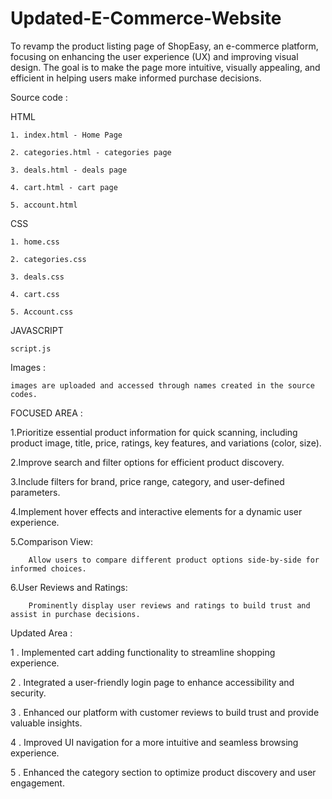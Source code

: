 # Updated-E-Commerce-Website
To revamp the product listing page of ShopEasy, an e-commerce platform, focusing on enhancing the user experience (UX) and improving visual design. The goal is to make the page more intuitive, visually appealing, and efficient in helping users make informed purchase decisions.

Source code :

HTML 

    1. index.html - Home Page 
    
    2. categories.html - categories page

    3. deals.html - deals page
    
    4. cart.html - cart page 

    5. account.html
CSS

    1. home.css

    2. categories.css

    3. deals.css

    4. cart.css

    5. Account.css
    
JAVASCRIPT

    script.js
    
Images :

    images are uploaded and accessed through names created in the source codes.


FOCUSED AREA : 

1.Prioritize essential product information for quick scanning, including product image, title, price, ratings, key features, and variations (color, size).

2.Improve search and filter options for efficient product discovery.

3.Include filters for brand, price range, category, and user-defined parameters.

4.Implement hover effects and interactive elements for a dynamic user experience.

5.Comparison View:

        Allow users to compare different product options side-by-side for informed choices.

6.User Reviews and Ratings:

        Prominently display user reviews and ratings to build trust and assist in purchase decisions.



Updated Area :

1 . Implemented cart adding functionality to streamline shopping experience.

2 . Integrated a user-friendly login page to enhance accessibility and security.

3 . Enhanced our platform with customer reviews to build trust and provide valuable insights.

4 . Improved UI navigation for a more intuitive and seamless browsing experience.

5 . Enhanced the category section to optimize product discovery and user engagement.
